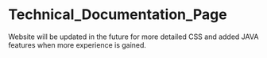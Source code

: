 # Technical_Documentation_Page
Website will be updated in the future for more detailed CSS and added JAVA features when more experience is gained.
